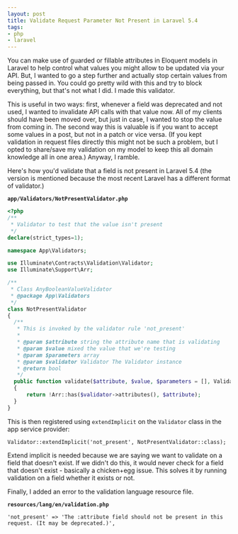 ```yaml
---
layout: post
title: Validate Request Parameter Not Present in Laravel 5.4
tags:
- php
- laravel
---
```

You can make use of guarded or fillable attributes in Eloquent models in Laravel to help control what values you might allow to be updated via your API.  But, I wanted to go a step further and actually stop certain values from being passed in.  You could go pretty wild with this and try to block everything, but that's not what I did. I made this validator.

This is useful in two ways: first, whenever a field was deprecated and not used, I wanted to invalidate API calls with that value now.  All of my clients should have been moved over, but just in case, I wanted to stop the value from coming in.  The second way this is valuable is if you want to accept some values in a post, but not in a patch or vice versa. (If you kept validation in request files directly this might not be such a problem, but I opted to share/save my validation on my model to keep this all domain knowledge all in one area.)  Anyway, I ramble.

Here's how you'd validate that a field is not present in Laravel 5.4 (the version is mentioned because the most recent Laravel has a different format of validator.)

**`app/Validators/NotPresentValidator.php`**

```php
<?php
/**
 * Validator to test that the value isn't present
 */
declare(strict_types=1);

namespace App\Validators;

use Illuminate\Contracts\Validation\Validator;
use Illuminate\Support\Arr;

/**
 * Class AnyBooleanValueValidator
 * @package App\Validators
 */
class NotPresentValidator
{
  /**
   * This is invoked by the validator rule 'not_present'
   * 
   * @param $attribute string the attribute name that is validating
   * @param $value mixed the value that we're testing
   * @param $parameters array 
   * @param $validator Validator The Validator instance
   * @return bool
   */
  public function validate($attribute, $value, $parameters = [], Validator $validator = null): bool
  {
      return !Arr::has($validator->attributes(), $attribute);
  }
}
```

This is then registered using `extendImplicit` on the `Validator` class in the app service provider:

```php?start_inline=1
Validator::extendImplicit('not_present', NotPresentValidator::class);
```

Extend implicit is needed because we are saying we want to validate on a field that doesn't exist.  If we didn't do this, it would never check for a field that doesn't exist - basically a chicken+egg issue.  This solves it by running validation on a field whether it exists or not.

Finally, I added an error to the validation language resource file.

**`resources/lang/en/validation.php`**
```
'not_present' => 'The :attribute field should not be present in this request. (It may be deprecated.)',
```